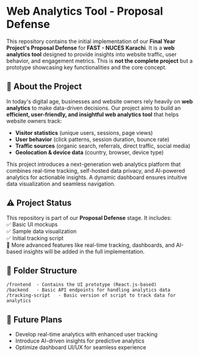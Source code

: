 # Web Analytics Tool - Proposal Defense  

This repository contains the initial implementation of our **Final Year Project's Proposal Defense** for **FAST - NUCES Karachi**. It is a **web analytics tool** designed to provide insights into website traffic, user behavior, and engagement metrics. This is **not the complete project** but a prototype showcasing key functionalities and the core concept.  

## 📌 About the Project  

In today's digital age, businesses and website owners rely heavily on **web analytics** to make data-driven decisions. Our project aims to build an **efficient, user-friendly, and insightful web analytics tool** that helps website owners track:  
- **Visitor statistics** (unique users, sessions, page views)  
- **User behavior** (click patterns, session duration, bounce rate)  
- **Traffic sources** (organic search, referrals, direct traffic, social media)  
- **Geolocation & device data** (country, browser, device type)  

This project introduces a next-generation web analytics platform that combines real-time tracking, self-hosted data privacy, and AI-powered analytics for actionable insights. A dynamic dashboard ensures intuitive data visualization and seamless navigation. 

## ⚠️ Project Status  

This repository is part of our **Proposal Defense** stage. It includes:  
✅ Basic UI mockups  
✅ Sample data visualization  
✅ Initial tracking script  
🚧 More advanced features like real-time tracking, dashboards, and AI-based insights will be added in the full implementation.  

## 📂 Folder Structure  
```
/frontend  - Contains the UI prototype (React.js-based)  
/backend   - Basic API endpoints for handling analytics data  
/tracking-script   - Basic version of script to track data for analytics
```

## 🚀 Future Plans
- Develop real-time analytics with enhanced user tracking
- Introduce AI-driven insights for predictive analytics
- Optimize dashboard UI/UX for seamless experience
